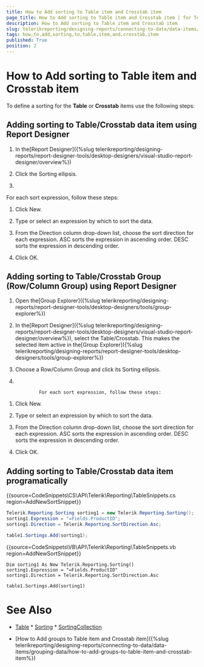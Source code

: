```yaml
---
title: How to Add sorting to Table item and Crosstab item
page_title: How to Add sorting to Table item and Crosstab item | for Telerik Reporting Documentation
description: How to Add sorting to Table item and Crosstab item
slug: telerikreporting/designing-reports/connecting-to-data/data-items/ordering-data/how-to-add-sorting-to-table-item-and-crosstab-item
tags: how,to,add,sorting,to,table,item,and,crosstab,item
published: True
position: 2
---
```


# How to Add sorting to Table item and Crosstab item



To define a sorting for the __Table__  or __Crosstab__  items use the following steps: 

## Adding sorting to Table/Crosstab data item using Report Designer

1. In the[Report Designer]({%slug telerikreporting/designing-reports/report-designer-tools/desktop-designers/visual-studio-report-designer/overview%})

1. Click the Sorting ellipsis.

1. 

For each sort expression, follow these steps:                      

1. Click New.

1. Type or select an expression by which to sort the data.

1. From the Direction column drop-down list, choose the sort direction                 for each expression. ASC sorts the expression in ascending order. DESC sorts                 the expression in descending order.

1. Click OK.

## Adding sorting to Table/Crosstab Group (Row/Column Group) using Report Designer

1. Open the[Group Explorer]({%slug telerikreporting/designing-reports/report-designer-tools/desktop-designers/tools/group-explorer%})

1. In the[Report Designer]({%slug telerikreporting/designing-reports/report-designer-tools/desktop-designers/visual-studio-report-designer/overview%}),
              select the Table/Crosstab.
              This makes the selected item active in the[Group Explorer]({%slug telerikreporting/designing-reports/report-designer-tools/desktop-designers/tools/group-explorer%})

1. Choose a Row/Column Group and click its Sorting ellipsis.

1. 

                For each sort expression, follow these steps:
                

1. Click New.

1. Type or select an expression by which to sort the data.

1. From the Direction column drop-down list, choose the sort direction
                    for each expression. ASC sorts the expression in ascending order. DESC sorts
                    the expression in descending order.

1. Click OK.

## Adding sorting to Table/Crosstab data item programatically

{{source=CodeSnippets\CS\API\Telerik\Reporting\TableSnippets.cs region=AddNewSortSnippet}}
````C#
Telerik.Reporting.Sorting sorting1 = new Telerik.Reporting.Sorting();
sorting1.Expression = "=Fields.ProductID";
sorting1.Direction = Telerik.Reporting.SortDirection.Asc;

table1.Sortings.Add(sorting1);
````
{{source=CodeSnippets\VB\API\Telerik\Reporting\TableSnippets.vb region=AddNewSortSnippet}}
````VB
Dim sorting1 As New Telerik.Reporting.Sorting()
sorting1.Expression = "=Fields.ProductID"
sorting1.Direction = Telerik.Reporting.SortDirection.Asc

table1.Sortings.Add(sorting1)
````

# See Also
 * [Table](/reporting/api/Telerik.Reporting.Table)  * [Sorting](/reporting/api/Telerik.Reporting.Sorting)  * [SortingCollection](/reporting/api/Telerik.Reporting.SortingCollection) 

 * [How to Add groups to Table item and Crosstab item]({%slug telerikreporting/designing-reports/connecting-to-data/data-items/grouping-data/how-to-add-groups-to-table-item-and-crosstab-item%})
